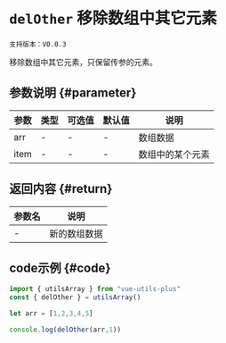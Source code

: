 # `delOther` 移除数组中其它元素

`支持版本：V0.0.3`

移除数组中其它元素，只保留传参的元素。

## 参数说明 {#parameter}

| 参数   | 类型  | 可选值 | 默认值 | 说明       |
|------|-----|-----|-----|----------|
| arr  | -   | -   | -   | 数组数据     |
| item | -   | -   | -   | 数组中的某个元素 |


## 返回内容 {#return}

| 参数名 | 说明     |
|-----|--------|
| -   | 新的数组数据 |


## code示例 {#code}

```javascript
import { utilsArray } from "vue-utils-plus"
const { delOther } = utilsArray()

let arr = [1,2,3,4,5]

console.log(delOther(arr,1))
```
